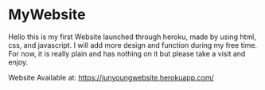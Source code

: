 # MyWebsite

Hello this is my first Website launched through heroku, made by using html, css, and javascript.
I will add more design and function during my free time. For now, it is really plain and has nothing on it but please take a visit and enjoy. 

Website Available at: https://junyoungwebsite.herokuapp.com/
